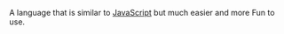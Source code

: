A language that is similar to [JavaScript](/wiki/JavaScript) but much easier and more Fun to use.



















